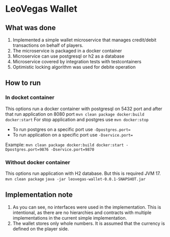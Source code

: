 # LeoVegas Wallet

## What was done

1. Implemented a simple wallet microservice that manages credit/debit transactions on behalf of players.
2. The microservice is packaged in a docker container
3. Microservice can use postgresql or h2 as a database
4. Microservice covered by integration tests with testcontainers
5. Optimistic locking algorithm was used for debite operation

## How to run
### In docket container
This options run a docker container with  postgresql on 5432 port and after that run application on 8080 port
``mvn clean package docker:build docker:start``
For stop application and postgres use
``mvn docker:stop``
- To run postgres on a specific port use
  ``-Dpostgres.port=``
- To run application on a specific port use
  ``-Dservice.port=``

Example: `mvn clean package docker:build docker:start -Dpostgres.port=9876 -Dservice.port=9870`
### Without docker container
This options run application with H2 database. But this is required  JVM 17.
``mvn clean package``
``java -jar leovegas-wallet-0.0.1-SNAPSHOT.jar   ``

## Implementation note
1. As you can see, no interfaces were used in the implementation. This is intentional, as there are no hierarchies and contracts with multiple implementations in the current simple implementation.
2. The wallet stores only whole numbers. It is assumed that the currency is defined on the player side.

